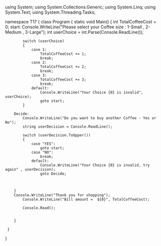 

using System;
using System.Collections.Generic;
using System.Linq;
using System.Text;
using System.Threading.Tasks;



namespace T17
{
    class Program
    {
        static void Main()
        {
            int TotalCoffeeCost = 0;
        start:
            Console.WriteLine("Please select your Coffee size : 1-Small , 2-Medium , 3-Large");
            int userChoice = int.Parse(Console.ReadLine());

            switch (userChoice)
            {
                case 1:
                    TotalCoffeeCost += 1;
                    break;
                case 2:
                    TotalCoffeeCost += 2;
                    break;
                case 3:
                    TotalCoffeeCost += 3;
                    break;
                default:
                    Console.WriteLine("Your Choice {0} is invalid", userChoice);
                    goto start;
            }

        Decide:
            Console.WriteLine("Do you want to buy another Coffee - Yes or No");
            string userDecision = Console.ReadLine();

            switch (userDecision.ToUpper())
            {
                case "YES":
                    goto start;
                case "NO":
                    break;
                default:
                    Console.WriteLine("Your Choice {0} is invalid, try again" , userDecision);
                    goto Decide;


            
        }
        Console.WriteLine("Thank you for shopping");
            Console.WriteLine("Bill amount =  ${0}", TotalCoffeeCost);

            Console.Read();
            

        }

     }
}
